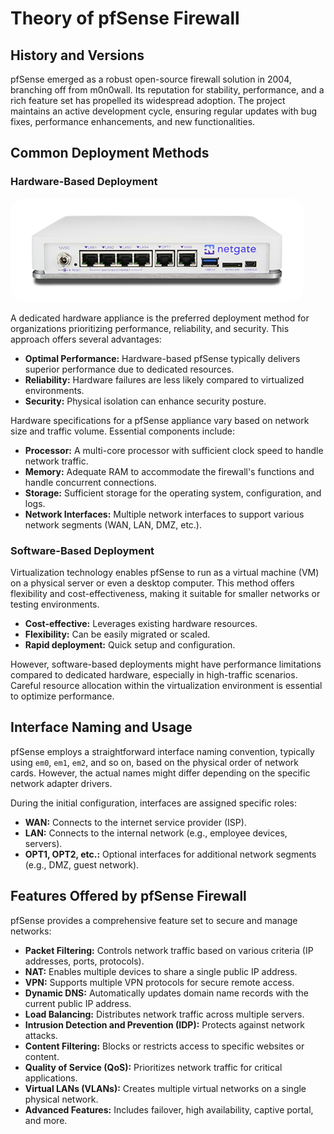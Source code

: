 # Theory of pfSense Firewall

## History and Versions
pfSense emerged as a robust open-source firewall solution in 2004, branching off from m0n0wall. Its reputation for stability, performance, and a rich feature set has propelled its widespread adoption. The project maintains an active development cycle, ensuring regular updates with bug fixes, performance enhancements, and new functionalities.

## Common Deployment Methods

### Hardware-Based Deployment
<img style='border-radius:25px;' src='Netgate%20Hardware%20Firewall.png' />

A dedicated hardware appliance is the preferred deployment method for organizations prioritizing performance, reliability, and security. This approach offers several advantages:

* **Optimal Performance:** Hardware-based pfSense typically delivers superior performance due to dedicated resources.
* **Reliability:** Hardware failures are less likely compared to virtualized environments.
* **Security:** Physical isolation can enhance security posture.

Hardware specifications for a pfSense appliance vary based on network size and traffic volume. Essential components include:

* **Processor:** A multi-core processor with sufficient clock speed to handle network traffic.
* **Memory:** Adequate RAM to accommodate the firewall's functions and handle concurrent connections.
* **Storage:** Sufficient storage for the operating system, configuration, and logs.
* **Network Interfaces:** Multiple network interfaces to support various network segments (WAN, LAN, DMZ, etc.).

### Software-Based Deployment
Virtualization technology enables pfSense to run as a virtual machine (VM) on a physical server or even a desktop computer. This method offers flexibility and cost-effectiveness, making it suitable for smaller networks or testing environments.

* **Cost-effective:** Leverages existing hardware resources.
* **Flexibility:** Can be easily migrated or scaled.
* **Rapid deployment:** Quick setup and configuration.

However, software-based deployments might have performance limitations compared to dedicated hardware, especially in high-traffic scenarios. Careful resource allocation within the virtualization environment is essential to optimize performance.

## Interface Naming and Usage
pfSense employs a straightforward interface naming convention, typically using `em0`, `em1`, `em2`, and so on, based on the physical order of network cards. However, the actual names might differ depending on the specific network adapter drivers.

During the initial configuration, interfaces are assigned specific roles:

* **WAN:** Connects to the internet service provider (ISP).
* **LAN:** Connects to the internal network (e.g., employee devices, servers).
* **OPT1, OPT2, etc.:** Optional interfaces for additional network segments (e.g., DMZ, guest network).

## Features Offered by pfSense Firewall
pfSense provides a comprehensive feature set to secure and manage networks:

* **Packet Filtering:** Controls network traffic based on various criteria (IP addresses, ports, protocols).
* **NAT:** Enables multiple devices to share a single public IP address.
* **VPN:** Supports multiple VPN protocols for secure remote access.
* **Dynamic DNS:** Automatically updates domain name records with the current public IP address.
* **Load Balancing:** Distributes network traffic across multiple servers.
* **Intrusion Detection and Prevention (IDP):** Protects against network attacks.
* **Content Filtering:** Blocks or restricts access to specific websites or content.
* **Quality of Service (QoS):** Prioritizes network traffic for critical applications.
* **Virtual LANs (VLANs):** Creates multiple virtual networks on a single physical network.
* **Advanced Features:** Includes failover, high availability, captive portal, and more.
